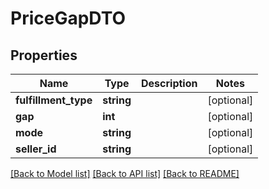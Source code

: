 # PriceGapDTO

## Properties
Name | Type | Description | Notes
------------ | ------------- | ------------- | -------------
**fulfillment_type** | **string** |  | [optional] 
**gap** | **int** |  | [optional] 
**mode** | **string** |  | [optional] 
**seller_id** | **string** |  | [optional] 

[[Back to Model list]](../README.md#documentation-for-models) [[Back to API list]](../README.md#documentation-for-api-endpoints) [[Back to README]](../README.md)


